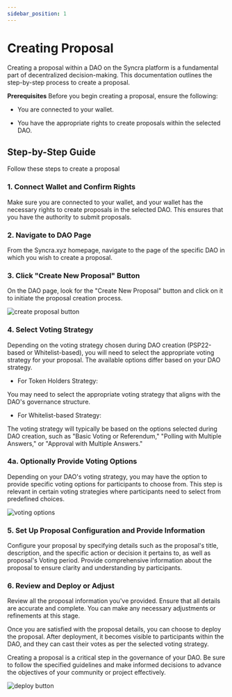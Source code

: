 ```yaml
---
sidebar_position: 1
---
```


# Creating Proposal

Creating a proposal within a DAO on the Syncra platform is a fundamental part of decentralized decision-making. This documentation outlines the step-by-step process to create a proposal.

**Prerequisites**
Before you begin creating a proposal, ensure the following:

* You are connected to your wallet.

* You have the appropriate rights to create proposals within the selected DAO.


## Step-by-Step Guide

Follow these steps to create a proposal

### 1. Connect Wallet and Confirm Rights

Make sure you are connected to your wallet, and your wallet has the necessary rights to create proposals in the selected DAO. This ensures that you have the authority to submit proposals.

### 2. Navigate to DAO Page

From the Syncra.xyz homepage, navigate to the page of the specific DAO in which you wish to create a proposal.

### 3. Click "Create New Proposal" Button

On the DAO page, look for the "Create New Proposal" button and click on it to initiate the proposal creation process.

![create proposal button](/img/create-proposal-button.png)

### 4. Select Voting Strategy

Depending on the voting strategy chosen during DAO creation (PSP22-based or Whitelist-based), you will need to select the appropriate voting strategy for your proposal. The available options differ based on your DAO strategy.

* For Token Holders Strategy:

You may need to select the appropriate voting strategy that aligns with the DAO's governance structure.

* For Whitelist-based Strategy:

The voting strategy will typically be based on the options selected during DAO creation, such as "Basic Voting or Referendum," "Polling with Multiple Answers," or "Approval with Multiple Answers."

### 4a. Optionally Provide Voting Options

Depending on your DAO's voting strategy, you may have the option to provide specific voting options for participants to choose from. This step is relevant in certain voting strategies where participants need to select from predefined choices.

![voting options](/img/voting-options.png)

### 5. Set Up Proposal Configuration and Provide Information

Configure your proposal by specifying details such as the proposal's title, description, and the specific action or decision it pertains to, as well as proposal's Voting period.
Provide comprehensive information about the proposal to ensure clarity and understanding by participants.

### 6. Review and Deploy or Adjust

Review all the proposal information you've provided. Ensure that all details are accurate and complete. You can make any necessary adjustments or refinements at this stage.

Once you are satisfied with the proposal details, you can choose to deploy the proposal. After deployment, it becomes visible to participants within the DAO, and they can cast their votes as per the selected voting strategy.

Creating a proposal is a critical step in the governance of your DAO. Be sure to follow the specified guidelines and make informed decisions to advance the objectives of your community or project effectively.

![deploy button](/img/deploy.png)